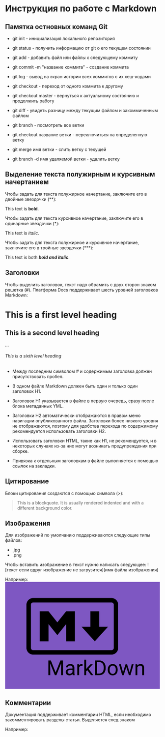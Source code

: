 # Инструкция по работе с Markdown #

## Памятка остновных команд Git ##

* git init - инициализация локального репозитория

* git status - получить информацию от git о его текущем состоянии

* git add - добавить файл или файлы к следующему коммиту

* git commit -m "название коммита" - создание коммита

* git log - вывод на экран истории всех коммитов с их хеш-кодами

* git checkout - переход от одного коммита к другому

* git checkout master - вернуться к актуальному состоянию и продолжить работу

* git diff - увидеть разницу между текущим файлом и закоммиченным файлом

* git branch - посмотреть все ветки

* git checkout название ветки - переключиться на определенную ветку

* git merge имя ветки - слить ветку с текущей

* git branch -d имя удаляемой ветки - удалить ветку

## Выделение текста полужирным и курсивным начертанием

Чтобы задать для текста полужирное начертание, заключите его в двойные звездочки (**):

This text is **bold**.

Чтобы задать для текста курсивное начертание, заключите его в одинарные звездочки (*):

This text is *italic*.

Чтобы задать для текста полужирное и курсивное начертание, заключите его в тройные звездочки (***):

This text is both ***bold and italic***.

## Заголовки ##

Чтобы выделить заголовок, текст надо обрамить с двух сторон знаком решетка (#). Платформа Docs поддерживает шесть уровней заголовков Markdown:

# This is a first level heading

## This is a second level heading

...

###### This is a sixth level heading


* Между последним символом # и содержимым заголовка должен присутствовать пробел.

* В одном файле Markdown должен быть один и только один заголовок H1.

* Заголовок H1 указывается в файле в первую очередь, сразу после блока метаданных YML.

* Заголовки H2 автоматически отображаются в правом меню навигации опубликованного файла. Заголовки более низкого уровня не отображаются, поэтому для удобства перехода по содержимому рекомендуется использовать заголовки H2.

* Использовать заголовки HTML, такие как H1, не рекомендуется, и в некоторых случаях из-за них могут возникать предупреждения при сборке.

* Привязка к отдельным заголовкам в файле выполняется с помощью ссылок на закладки.

## Цитирование ##

Блоки цитирования создаются с помощью символа (>):

> This is a blockquote. It is usually rendered indented and with a different background color.

## Изображения ##

Для изображений по умолчанию поддерживаются следующие типы файлов:

* .jpg
* .png

Чтобы вставить изображение в текст нужно написать следующее: ![текст если вдруг изображение не загрузится](имя файла изображения)

Например: ![Здесь должна быть картинка](Image.png)

## Комментарии ##

Документация поддерживает комментарии HTML, если необходимо закомментировать разделы статьи. Выделяется след знаком <!---....--->

Например: <!--- Here's my comment --->

